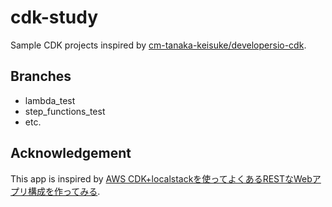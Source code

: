# cdk-study

Sample CDK projects inspired by [cm-tanaka-keisuke/developersio-cdk](https://github.com/cm-tanaka-keisuke/developersio-cdk).

## Branches

- lambda_test
- step_functions_test
- etc.

## Acknowledgement

This app is inspired by [AWS CDK+localstackを使ってよくあるRESTなWebアプリ構成を作ってみる](https://zenn.dev/okojomoeko/articles/f4458e1efc8f7a).
